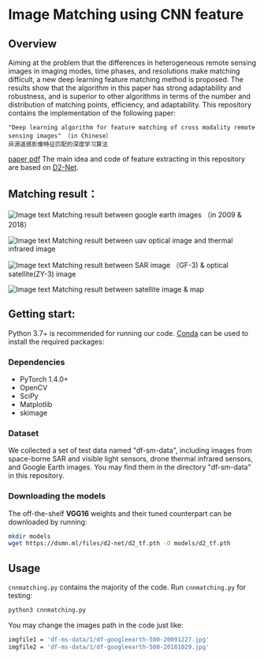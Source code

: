 # Image Matching using CNN feature

## Overview
 
Aiming at the problem that the differences in heterogeneous remote sensing images in imaging modes, time phases, and resolutions make matching difficult, a new deep learning feature matching method is proposed. The results show that the algorithm in this paper has strong adaptability and robustness, and is superior to other algorithms in terms of the number and distribution of matching points, efficiency, and adaptability.
This repository contains the implementation of the following paper: 

```text
"Deep learning algorithm for feature matching of cross modality remote sensing images" （in Chinese）
异源遥感影像特征匹配的深度学习算法
```
[paper pdf](http://xb.sinomaps.com/CN/10.11947/j.AGCS.2021.20200048)
The main idea and code of feature extracting in this repository are based on [D2-Net](https://dsmn.ml/publications/d2-net.html).
 
## Matching result： 
![Image text](https://raw.githubusercontent.com/lan-cz/cnn-matching/master/result/1.jpeg)
Matching result between google earth images （in 2009 & 2018）

![Image text](https://raw.githubusercontent.com/lan-cz/cnn-matching/master/result/2.jpeg)
Matching result between uav optical  image and thermal infrared image

![Image text](https://raw.githubusercontent.com/lan-cz/cnn-matching/master/result/3.jpeg)
Matching result between SAR image （GF-3) & optical satellite(ZY-3)  image

![Image text](https://raw.githubusercontent.com/lan-cz/cnn-matching/master/result/4.jpeg)
Matching result between satellite image & map

## Getting start:
Python 3.7+ is recommended for running our code. [Conda](https://docs.conda.io/en/latest/) can be used to install the required packages:
### Dependencies

- PyTorch 1.4.0+
- OpenCV
- SciPy
- Matplotlib
- skimage

### Dataset
We collected a set of test data named "df-sm-data", including images from space-borne SAR and visible light sensors, drone thermal infrared sensors, and Google Earth images. You may find them in the directory  "df-sm-data" in this repository.

### Downloading the models

The off-the-shelf **VGG16** weights and their tuned counterpart can be downloaded by running:

```bash
mkdir models
wget https://dsmn.ml/files/d2-net/d2_tf.pth -O models/d2_tf.pth
```

## Usage
`cnnmatching.py` contains the majority of the code. Run `cnnmatching.py` for testing:
```bash
python3 cnnmatching.py
```
You may change the images path in the code just like:
```bash
imgfile1 = 'df-ms-data/1/df-googleearth-500-20091227.jpg'
imgfile2 = 'df-ms-data/1/df-googleearth-500-20181029.jpg'
```

 
